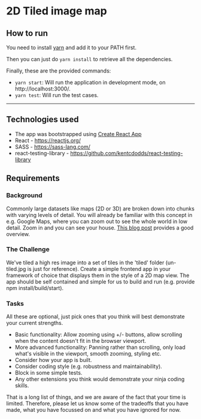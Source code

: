 # 2D Tiled image map

## How to run

You need to install [yarn](https://yarnpkg.com/lang/en/docs/install/) and add it to your PATH first.

Then you can just do `yarn install` to retrieve all the dependencies.

Finally, these are the provided commands:
  - `yarn start`: Will run the application in development mode, on http://localhost:3000/.
  - `yarn test`: Will run the test cases.

---

## Technologies used

  - The app was bootstrapped using [Create React App](https://github.com/facebook/create-react-app)
  - React - https://reactjs.org/
  - SASS - https://sass-lang.com/
  - react-testing-library - https://github.com/kentcdodds/react-testing-library

## Requirements

### Background

Commonly large datasets like maps (2D or 3D) are broken down into chunks with varying levels of detail. You will already be familiar with this concept in e.g. Google Maps, where you can zoom out to see the whole world in low detail. Zoom in and you can see your house. [This blog post](https://www.mapbox.com/help/how-web-maps-work/) provides a good overview.

### The Challenge

We've tiled a high res image into a set of tiles in the 'tiled' folder (un-tiled.jpg is just for reference). Create a simple frontend app in your framework of choice that displays them in the style of a 2D map view. The app should be self contained and simple for us to build and run (e.g. provide npm install/build/start).

### Tasks

All these are optional, just pick ones that you think will best demonstrate your current strengths.

* Basic functionality: Allow zooming using +/- buttons, allow scrolling when the content doesn't fit in the browser viewport.
* More advanced functionality: Panning rather than scrolling, only load what's visible in the viewport, smooth zooming, styling etc.
* Consider how your app is built.
* Consider coding style (e.g. robustness and maintainability).
* Block in some simple tests.
* Any other extensions you think would demonstrate your ninja coding skills.

That is a long list of things, and we are aware of the fact that your time is limited. Therefore, please let us know some of the tradeoffs that you have made, what you have focussed on and what you have ignored for now.
